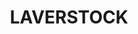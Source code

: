 ---
lastmod: '2025-04-06T06:05:20+00:00'
latitude: -34.65097695
layout: suburb
longitude: 148.8748232
postcode: '2582'
state: NSW
title: LAVERSTOCK
url: /nsw/laverstock/
---